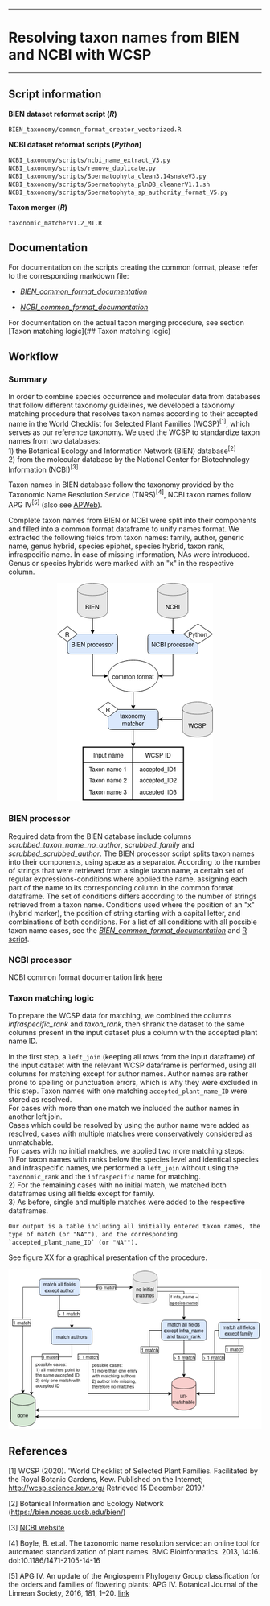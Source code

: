 
---
# Resolving taxon names from BIEN and NCBI with WCSP
---

## Script information  

**BIEN dataset reformat script (_R_)**  

    BIEN_taxonomy/common_format_creator_vectorized.R  

**NCBI dataset reformat scripts (_Python_)**  

    NCBI_taxonomy/scripts/ncbi_name_extract_V3.py  
    NCBI_taxonomy/scripts/remove_duplicate.py  
    NCBI_taxonomy/scripts/Spermatophyta_clean3.14snakeV3.py  
    NCBI_taxonomy/scripts/Spermatophyta_plnDB_cleanerV1.1.sh  
    NCBI_taxonomy/scripts/Spermatophyta_sp_authority_format_V5.py  
    
**Taxon merger (_R_)**      

    taxonomic_matcherV1.2_MT.R  
  
## Documentation  

For documentation on the scripts creating the common format, please refer to the corresponding markdown file:  

  + *[BIEN_common_format_documentation](BIEN_common_format_documentation.md)*
  
  + *[NCBI_common_format_documentation](/NCBI_taxonomy/README.md)*

For documentation on the actual tacon merging procedure, see section [Taxon matching logic](## Taxon matching logic)


<!--
**Taxonomic matching**  

*taxonomic_matcherV1.2_MT.R* performs the matching of the selected common format resulting from BIEN or NCBI data with the [World Checklist of Selected Plant Families (WCSP)](https://wcsp.science.kew.org/home.do).


##   Workflow for taxon matching logic
![workflow for matching](workflow_matching.png) -->



## Workflow  
<!-- 
A text that serves as general documentation of the matching prodecure that can be used e.g. in a supplement.
-->

### Summary
In order to combine species occurrence and molecular data from databases that follow different taxonomy guidelines, we developed a taxonomy matching procedure that resolves taxon names according to their accepted name in the World Checklist for Selected Plant Families (WCSP)<sup>[1]</sup>, which serves as our reference taxonomy. We used the WCSP to standardize taxon names from two databases:  
	1) the Botanical Ecology and Information Network (BIEN) database<sup>[2]</sup>  
	2) from the molecular database by the National Center for Biotechnology Information (NCBI)<sup>[3]</sup>  

Taxon names in BIEN database follow the taxonomy provided by the Taxonomic Name Resolution Service (TNRS)<sup>[4]</sup>, NCBI taxon names follow APG IV<sup>[5]</sup> (also see [APWeb](http://www.mobot.org/MOBOT/research/APweb/)).  

Complete taxon names from BIEN or NCBI were split into their components and filled into a common format dataframe to unify names format. We extracted the following fields from taxon names: family, author, generic name, genus hybrid, species epiphet, species hybrid, taxon rank, infraspecific name. In case of missing information, NAs were introduced. Genus or species hybrids were marked with an "x" in the respective column.

<p align="center">
<img src="taxonomy_matching_overview.png"/>  
</p>  


### BIEN processor
Required data from the BIEN database include columns *scrubbed_taxon_name_no_author*, *scrubbed_family* and *scrubbed_scrubbed_author*. The BIEN processor script splits taxon names into their components, using space as a separator. According to the number of strings that were retrieved from a single taxon name, a certain set of regular expressions-conditions where applied the name, assigning each part of the name to its corresponding column in the common format dataframe. The set of conditions differs according to the number of strings retrieved from a taxon name. Conditions used where the position of an "x" (hybrid marker), the position of string starting with a capital letter, and combinations of both conditions. For a list of all conditions with all possible taxon name cases, see the *[BIEN_common_format_documentation](BIEN_common_format_documentation.md)* and [R script](common_format_creator_vectorized.R). 


### NCBI processor
 NCBI common format documentation link [here](/NCBI_taxonomy/README.md)

### Taxon matching logic
To prepare the WCSP data for matching, we combined the columns *infraspecific_rank* and *taxon_rank*, then shrank the dataset to the same columns present in the input dataset plus a column with the accepted plant name ID.

In the first step, a `left_join` (keeping all rows from the input dataframe) of the input dataset with the relevant WCSP dataframe is performed, using all columns for matching except for author names. Author names are rather prone to spelling or punctuation errors, which is why they were excluded in this step. Taxon names with one matching `accepted_plant_name_ID` were stored as resolved.  
	For cases with more than one match we included the author names in another left join.  
	Cases which could be resolved by using the author name were added as resolved, cases with multiple matches were conservatively considered as unmatchable.  
	For cases with no initial matches, we applied two more matching steps:  
		1) For taxon names with ranks below the species level and identical species and infraspecific names, we performed a `left_join` without using the `taxonomic_rank` and the `infraspecific` name for matching.  
		2) For the remaining cases with no initial match, we matched both dataframes using all fields except for family.  
		3) As before, single and multiple matches were added to the respective dataframes.  
	
	Our output is a table including all initially entered taxon names, the type of match (or "NA""), and the corresponding `accepted_plant_name_ID` (or "NA"").

See figure XX for a graphical presentation of the procedure.

<p align="center">
<img src="workflow_matching.png"/>  
</p>  

## References

[1] WCSP (2020). 'World Checklist of Selected Plant Families. Facilitated by the Royal Botanic Gardens, Kew. Published on the Internet; http://wcsp.science.kew.org/ Retrieved 15 December 2019.' 

[2] Botanical Information and Ecology Network (https://bien.nceas.ucsb.edu/bien/)

[3] [NCBI website](https://www.ncbi.nlm.nih.gov/)  

[4] Boyle, B. et.al. The taxonomic name resolution service: an online tool for automated standardization of plant names. BMC Bioinformatics. 2013, 14:16. doi:10.1186/1471-2105-14-16  

[5] APG IV. An update of the Angiosperm Phylogeny Group classification for the orders and families of flowering plants: APG IV. Botanical Journal of the Linnean Society, 2016, 181, 1–20. [link](https://academic.oup.com/botlinnean/article/181/1/1/2416499)  
